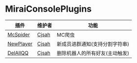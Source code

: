 # MiraiConsolePlugins

| 插件 | 维护者 | 功能 |
| - | - | - |
| [McSpider](https://github.com/Cjsah/MiraiConsolePlugins/tree/McSpider) | [Cjsah](https://github.com/Cjsah) | MC爬虫 |
| [NewPlayer](https://github.com/Cjsah/MiraiConsolePlugins/tree/NewPlayer) | [Cjsah](https://github.com/Cjsah) | 新成员进群通知(支持分割字符串) |
| [DelAllQQ](https://github.com/Cjsah/MiraiConsolePlugins/tree/DelAllQQ) | [Cjsah](https://github.com/Cjsah) | 删除机器人的所有好友(主动触发) |
